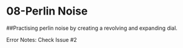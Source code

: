 # 08-Perlin Noise

##Practising perlin noise by creating a revolving and expanding dial. 

Error Notes: Check Issue #2 
